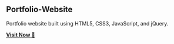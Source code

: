 ## Portfolio-Website
Portfolio website built using HTML5, CSS3, JavaScript, and jQuery.

<a href="https://kuldeepchouhan12.blogspot.com/?m=1" target="_blank">**Visit Now** 🚀</a>
